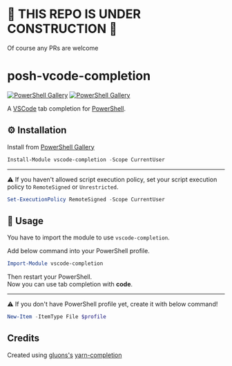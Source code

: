# 🚧 THIS REPO IS UNDER CONSTRUCTION 🚧

Of course any PRs are welcome

# posh-vcode-completion

[![PowerShell Gallery](https://img.shields.io/powershellgallery/v/vscode-completion.svg?style=flat-square)](https://www.powershellgallery.com/packages/vscode-completion/)
[![PowerShell Gallery](https://img.shields.io/powershellgallery/dt/vscode-completion.svg?style=flat-square)](https://www.powershellgallery.com/packages/vscode-completion/)

A [VSCode](https://github.com/microsoft/vscode) tab completion for [PowerShell](https://github.com/PowerShell/PowerShell).

## ⚙️ Installation

Install from [PowerShell Gallery](https://www.powershellgallery.com/)

```powershell
Install-Module vscode-completion -Scope CurrentUser
```

---

⚠️ If you haven't allowed script execution policy, set your script execution policy to `RemoteSigned` or `Unrestricted`.

```powershell
Set-ExecutionPolicy RemoteSigned -Scope CurrentUser
```

## 🛂 Usage

You have to import the module to use `vscode-completion`.

Add below command into your PowerShell profile.

```powershell
Import-Module vscode-completion
```

Then restart your PowerShell.  
Now you can use tab completion with **code**.

---

⚠️ If you don't have PowerShell profile yet, create it with below command!

```powershell
New-Item -ItemType File $profile
```

## Credits

Created using [gluons's](https://github.com/gluons) [yarn-completion](https://github.com/PowerShell-Completion/yarn-completion/)
